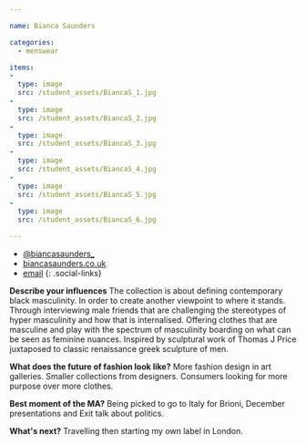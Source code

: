 ```yaml
---

name: Bianca Saunders

categories:
  - menswear

items:
-
  type: image
  src: /student_assets/BiancaS_1.jpg
-
  type: image
  src: /student_assets/BiancaS_2.jpg
-
  type: image
  src: /student_assets/BiancaS_3.jpg
-
  type: image
  src: /student_assets/BiancaS_4.jpg
-
  type: image
  src: /student_assets/BiancaS_5.jpg
-
  type: image
  src: /student_assets/BiancaS_6.jpg

---
```


* [@biancasaunders_](https://www.instagram.com/biancasaunders_/)
* [biancasaunders.co.uk](http://www.biancasaunders.co.uk)
* [email](mailto:bianca.saunders@network.rca.ac.uk)
{: .social-links}

**Describe your influences**
The collection is about defining contemporary black masculinity. In order to create another viewpoint to where it stands. Through interviewing male friends that are challenging the stereotypes of hyper masculinity and how that is internalised. Offering clothes that are masculine and play with the spectrum of masculinity boarding on what can be seen as feminine nuances. Inspired by sculptural work of Thomas J Price juxtaposed to classic renaissance greek sculpture of men.

**What does the future of fashion look like?**
More fashion design in art galleries. 
Smaller collections from designers. 
Consumers looking for more purpose over more clothes.

**Best moment of the MA?**
Being picked to go to Italy for Brioni, December presentations and Exit talk about politics.

**What's next?**
Travelling then starting my own label in London.
